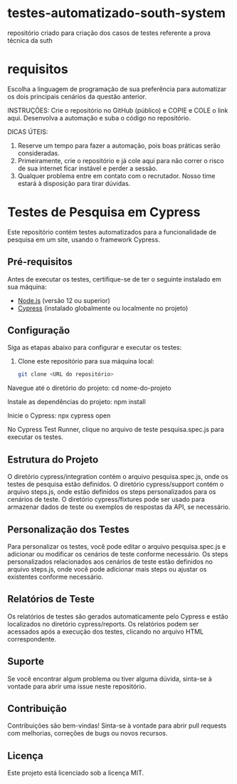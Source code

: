 # testes-automatizado-south-system
repositório criado para criação dos casos de testes referente a prova técnica da suth

# requisitos 

Escolha a linguagem de programação de sua preferência para automatizar os dois principais cenários da questão anterior.

INSTRUÇÕES: Crie o repositório no GitHub (público) e COPIE e COLE o link aqui. Desenvolva a automação e suba o código no repositório.

DICAS ÚTEIS:
1. Reserve um tempo para fazer a automação, pois boas práticas serão consideradas.
2. Primeiramente, crie o repositório e já cole aqui para não correr o risco de sua internet ficar instável e perder a sessão.
3. Qualquer problema entre em contato com o recrutador. Nosso time estará à disposição para tirar dúvidas.

# Testes de Pesquisa em Cypress

Este repositório contém testes automatizados para a funcionalidade de pesquisa em um site, usando o framework Cypress.

## Pré-requisitos

Antes de executar os testes, certifique-se de ter o seguinte instalado em sua máquina:

- [Node.js](https://nodejs.org) (versão 12 ou superior)
- [Cypress](https://www.cypress.io) (instalado globalmente ou localmente no projeto)

## Configuração

Siga as etapas abaixo para configurar e executar os testes:

1. Clone este repositório para sua máquina local:

   ```bash
   git clone <URL do repositório>

Navegue até o diretório do projeto:
cd nome-do-projeto

Instale as dependências do projeto:
npm install

Inicie o Cypress:
npx cypress open

No Cypress Test Runner, clique no arquivo de teste pesquisa.spec.js para executar os testes.

## Estrutura do Projeto
O diretório cypress/integration contém o arquivo pesquisa.spec.js, onde os testes de pesquisa estão definidos.
O diretório cypress/support contém o arquivo steps.js, onde estão definidos os steps personalizados para os cenários de teste.
O diretório cypress/fixtures pode ser usado para armazenar dados de teste ou exemplos de respostas da API, se necessário.

## Personalização dos Testes
Para personalizar os testes, você pode editar o arquivo pesquisa.spec.js e adicionar ou modificar os cenários de teste conforme necessário.
Os steps personalizados relacionados aos cenários de teste estão definidos no arquivo steps.js, onde você pode adicionar mais steps ou ajustar os existentes conforme necessário.

## Relatórios de Teste
Os relatórios de testes são gerados automaticamente pelo Cypress e estão localizados no diretório cypress/reports.
Os relatórios podem ser acessados após a execução dos testes, clicando no arquivo HTML correspondente.

## Suporte
Se você encontrar algum problema ou tiver alguma dúvida, sinta-se à vontade para abrir uma issue neste repositório.

## Contribuição
Contribuições são bem-vindas! Sinta-se à vontade para abrir pull requests com melhorias, correções de bugs ou novos recursos.

## Licença
Este projeto está licenciado sob a licença MIT.